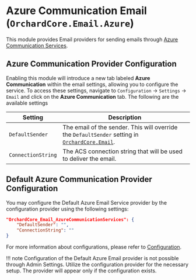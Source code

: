 # Azure Communication Email (`OrchardCore.Email.Azure`)

This module provides Email providers for sending emails through [Azure Communication Services](https://learn.microsoft.com/en-us/azure/communication-services/concepts/email/email-overview).

## **Azure Communication** Provider Configuration

Enabling this module will introduce a new tab labeled **Azure Communication** within the email settings, allowing you to configure the service. To access these settings, navigate to `Configuration` → `Settings` → `Email` and click on the **Azure Communication** tab. The following are the available settings

| Setting | Description |
| --- | --- |
| `DefaultSender` | The email of the sender. This will override the `DefaultSender` setting in [`OrchardCore.Email`](../Email/README.md). |
| `ConnectionString` | The ACS connection string that will be used to deliver the email.

## **Default Azure Communication** Provider Configuration

You may configure the Default Azure Email Service provider by the configuration provider using the following settings:

```json
"OrchardCore_Email_AzureCommunicationServices": {
    "DefaultSender": "",
    "ConnectionString": ""
}
```

For more information about configurations, please refer to [Configuration](../../core/Configuration/README.md).

!!! note
    Configuration of the Default Azure Email provider is not possible through Admin Settings. Utilize the configuration provider for the necessary setup. The provider will appear only if the configuration exists.
